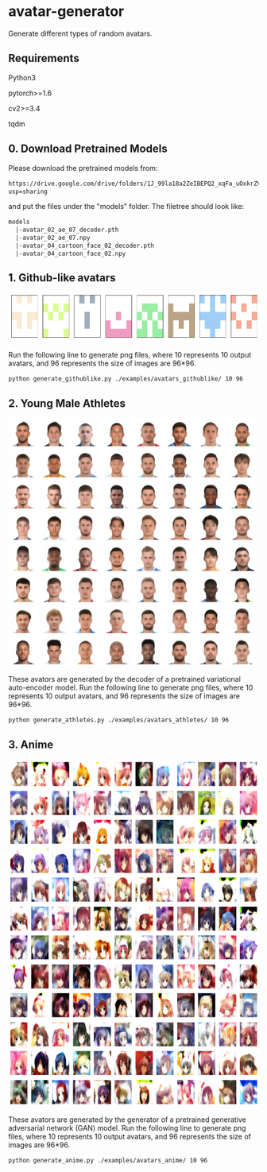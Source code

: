 # avatar-generator
Generate different types of random avatars.

## Requirements

Python3

pytorch>=1.6

cv2>=3.4

tqdm

## 0. Download Pretrained Models

Please download the pretrained models from:

```
https://drive.google.com/drive/folders/1J_99la18a2ZeIBEPQ2_xqFa_uOxkrZVI?usp=sharing
```

and put the files under the "models" folder. The filetree should look like:

```
models
  |-avatar_02_ae_07_decoder.pth
  |-avatar_02_ae_07.npy
  |-avatar_04_cartoon_face_02_decoder.pth
  |-avatar_04_cartoon_face_02.npy
```

## 1. Github-like avatars

<img src="imgs/example_githublike.png" width="800" height="100">

Run the following line to generate png files, where 10 represents 10 output avatars, and 96 represents the size of images are 96*96.

```
python generate_githublike.py ./examples/avatars_githublike/ 10 96
```

## 2. Young Male Athletes

<img src="imgs/ae_20211013_0.png" width="500" height="500">

These avators are generated by the decoder of a pretrained variational auto-encoder model. Run the following line to generate png files, where 10 represents 10 output avatars, and 96 represents the size of images are 96*96.

```
python generate_athletes.py ./examples/avatars_athletes/ 10 96
```


## 3. Anime

<img src="imgs/gan_20211014_1.png" width="700" height="700">

These avators are generated by the generator of a pretrained generative adversarial network (GAN) model. Run the following line to generate png files, where 10 represents 10 output avatars, and 96 represents the size of images are 96*96.

```
python generate_anime.py ./examples/avatars_anime/ 10 96
```
